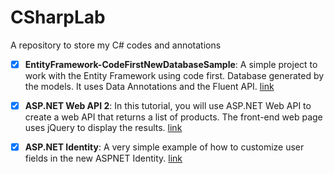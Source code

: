 # CSharpLab
A repository to store my C# codes and annotations  
 - [x] **EntityFramework-CodeFirstNewDatabaseSample**: A simple project to work with the Entity Framework using code first. Database generated by the models. It uses Data Annotations and the Fluent API. [link](https://msdn.microsoft.com/en-us/library/jj193542(v=vs.113).aspx)  
 
- [x] **ASP.NET Web API 2**: In this tutorial, you will use ASP.NET Web API to create a web API that returns a list of products. The front-end web page uses jQuery to display the results. [link](https://docs.microsoft.com/en-us/aspnet/web-api/overview/getting-started-with-aspnet-web-api/tutorial-your-first-web-api)  

- [x] **ASP.NET Identity**: A very simple example of how to customize user fields in the new ASPNET Identity. [link](http://www.eduardopires.net.br/2014/03/asp-net-identity-customizando-cadastro-usuarios/)  
